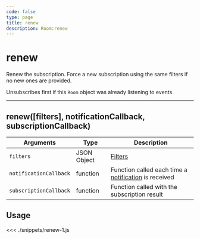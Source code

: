 ```yaml
---
code: false
type: page
title: renew
description: Room:renew
---
```


# renew

Renew the subscription. Force a new subscription using the same filters if no new ones are provided.

Unsubscribes first if this `Room` object was already listening to events.

---

## renew([filters], notificationCallback, subscriptionCallback)

| Arguments              | Type        | Description                                                                                         |
| ---------------------- | ----------- | --------------------------------------------------------------------------------------------------- |
| `filters`              | JSON Object | [Filters](/core/1/guides/cookbooks/realtime-api/introduction/)                                      |
| `notificationCallback` | function    | Function called each time a [notification](/sdk/js/5/essentials/realtime-notifications) is received |
| `subscriptionCallback` | function    | Function called with the subscription result                                                        |

## Usage

<<< ./snippets/renew-1.js
